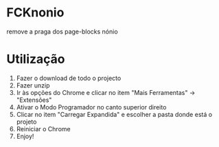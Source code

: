 # FCKnonio
remove a praga dos page-blocks nónio

# Utilização
1. Fazer o download de todo o projecto
2. Fazer unzip
3. Ir às opções do Chrome e clicar no item "Mais Ferramentas" -> "Extensões"
4. Ativar o Modo Programador no canto superior direito
5. Clicar no item "Carregar Expandida" e escolher a pasta donde está o projeto
6. Reiniciar o Chrome
7. Enjoy!
